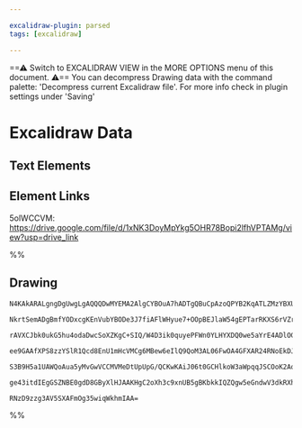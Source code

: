 ```yaml
---

excalidraw-plugin: parsed
tags: [excalidraw]

---
```

==⚠  Switch to EXCALIDRAW VIEW in the MORE OPTIONS menu of this document. ⚠== You can decompress Drawing data with the command palette: 'Decompress current Excalidraw file'. For more info check in plugin settings under 'Saving'



# Excalidraw Data

## Text Elements
## Element Links
5olWCCVM: https://drive.google.com/file/d/1xNK3DoyMpYkg5OHR78Bopi2lfhVPTAMg/view?usp=drive_link

%%
## Drawing
```compressed-json
N4KAkARALgngDgUwgLgAQQQDwMYEMA2AlgCYBOuA7hADTgQBuCpAzoQPYB2KqATLZMzYBXUtiRoIACyhQ4zZAHoFAc0JRJQgEYA6bGwC2CgF7N6hbEcK4OCtptbErHALRY8RMpWdx8Q1TdIEfARcZgRmBShcZQUebQBGAAYEmjoghH0EDihmbgBtcDBQMBKIEm4IAFY2fAB1AGF6gDUAWVSSyFhECozNBGJiXE1g9tLMbmcAdkTJ7R5K/lKYCcmA

NkrtSemADgBmfYODxcgKEnVubYBODe3J7fiAFlWHyue7+OOpBEJlaW54gEPTarRKXS6rVZrV6fazKEZoRKfZhQUhsADWCHqNTYpAqAGJ4ghCYTRpBNLhsGjlKihBxiFj8DiKijrMw4LhAtlSRAAGaEfD4ADKsHh6EEHm5yNRGNqZ0k3D4hQEKPRCGFMFFEHF5U+NN+HHCuTQHyVEDY7OwamWxsSiNN1OEcAAksQjag8gBdT488iZF3cDhCAWfQh0

rAVXCJbk0ukG5hu4odaDwcSoXZKgC+SIQ/W4D3ik0quyePFWn0YLHYXDQ0we5aYrE4ADlOGJ/mDVtdKqWTUnCMwACLpKC5tA8ghhT6aYR0gCiwUy2Tdns+QjggxHxH+kwekx4D1uIMSu0unyIHDRFWksnkSjIhEY2mUbDYcIQugMCj5wQUxAU8UwJsAGldgHNgYBaOAAE0qUqAB5AAJAAlO4ACFzUIHh8B5SQmgABQAFQAQRaGIzAQCgAH4hDZAB

ee9GAAfXPS8zzYSlR1Qcd8EnU1mHcVMCg6MBew6eIlQ9QoM3AL06FwOA4GFXAR24RNoEkDJUwgIhfigUYGEICjUIpKkY3pbFcQkPEeRs2z9OwEROSgJ0R30YVpUxCz8WJIkkEWCAHNIJyXIyYzKQdWlzMZSz0BZDg2Q5LI9P8wLgtcgAxfkhRFLTtS3FLHKSkK3JVGU5QVAqgqK1z3NVdVNTy+zCuyYqkOEfVDX+Sq0oyOCLStf5bW66qMnSzgoH

S3B9H5a1UAWQoAua5yMvGwVCCMVMeDtUpUpG/QCKwKAiJ06t0GCHlkoW3aWpqqJSCOoK2AoDTcC3NBA2DK6luK2c6SIx7npCN70A5VEqGGm6Mn+sGCJTCozP0/jUQFAANQbdjiJ5ViuB5QW2F5tn8pGanwKD/nmDYIQLRIHl2e590mfyjBffRVNNegCCEVNkkqRJnmPKSIeWjI2siuM3QgBH/OpEg1o2hVtsgGXiGFBA4G4ebSmVlo2GIBBfqGYJ

ge43itdIEgGSZNBE0gdD8GByXlHJAAKHgC2oXh3c9xnUB5gBKbkkIQZQgw5eGndwV3dkRXho49ng4997RKgDwWvqq7JaoxPqoCrN0PvwfyfSmhAg7Dc2OGUNmkyyQ3OJRLnPmwIh1bQBuEE+DgS+4dvPmEKBz1Tdu09KOwACsEGwHJBS7uAdb1g3hk4k2O4Wilc8YAiX3wavSi6XL0inqtuQc5EDFh7p3qDQvTUZDjjYnVek3wUIjqPzft4Da/vV

RNzD9zzg3AV5SXAFmOg35wiqWkhmIAA=
```
%%